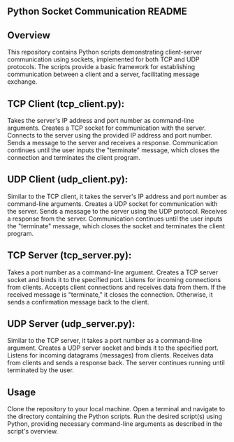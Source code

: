 ## Python Socket Communication README


## Overview

This repository contains Python scripts demonstrating client-server communication using sockets, implemented for both TCP and UDP protocols. The scripts provide a basic framework for establishing communication between a client and a server, facilitating message exchange.


## TCP Client (tcp_client.py):

Takes the server's IP address and port number as command-line arguments.
Creates a TCP socket for communication with the server.
Connects to the server using the provided IP address and port number.
Sends a message to the server and receives a response.
Communication continues until the user inputs the "terminate" message, which closes the connection and terminates the client program.


## UDP Client (udp_client.py):

Similar to the TCP client, it takes the server's IP address and port number as command-line arguments.
Creates a UDP socket for communication with the server.
Sends a message to the server using the UDP protocol.
Receives a response from the server.
Communication continues until the user inputs the "terminate" message, which closes the socket and terminates the client program.


## TCP Server (tcp_server.py):

Takes a port number as a command-line argument.
Creates a TCP server socket and binds it to the specified port.
Listens for incoming connections from clients.
Accepts client connections and receives data from them.
If the received message is "terminate," it closes the connection. Otherwise, it sends a confirmation message back to the client.


## UDP Server (udp_server.py):

Similar to the TCP server, it takes a port number as a command-line argument.
Creates a UDP server socket and binds it to the specified port.
Listens for incoming datagrams (messages) from clients.
Receives data from clients and sends a response back.
The server continues running until terminated by the user.


## Usage
Clone the repository to your local machine.
Open a terminal and navigate to the directory containing the Python scripts.
Run the desired script(s) using Python, providing necessary command-line arguments as described in the script's overview.

